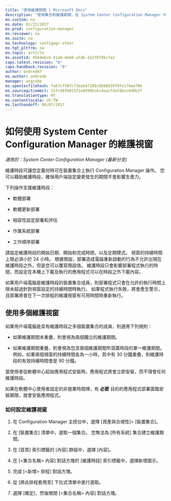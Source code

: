 ```yaml
---
title: "使用維護期間 | Microsoft Docs"
description: "使用集合和維護期間，在 System Center Configuration Manager 中有效率地管理用戶端。"
ms.custom: na
ms.date: 02/22/2017
ms.prod: configuration-manager
ms.reviewer: na
ms.suite: na
ms.technology: configmgr-other
ms.tgt_pltfrm: na
ms.topic: article
ms.assetid: 4564ebcb-41a8-4eb0-afdb-2e1f0795cfa2
caps.latest.revision: "6"
caps.handback.revision: "0"
author: andredm7
ms.author: andredm
manager: angrobe
ms.openlocfilehash: fa67cf597c73bab47209c9b98539f97e174ae70b
ms.sourcegitcommit: 51fc48fb023f1e8d995c6c4eacfda7dbec4d0b2f
ms.translationtype: HT
ms.contentlocale: zh-TW
ms.lasthandoff: 08/07/2017
---
```

# <a name="how-to-use-maintenance-windows-in-system-center-configuration-manager"></a>如何使用 System Center Configuration Manager 的維護視窗

*適用於：System Center Configuration Manager (最新分支)*

維護時段可讓您定義何時可在裝置集合上執行 Configuration Manager 操作。 您可以藉助維護時段，確保用戶端設定變更發生的期間不會影響生產力。  

 下列操作支援維護時段：  

-   軟體部署  

-   軟體更新部署  

-   相容性設定部署和評估  

-   作業系統部署  

-   工作順序部署  

 請設定維護時段的開始日期、開始和完成時間，以及定期模式。 視窗的持續時間上限必須小於 24 小時。 根據預設，部署造成電腦重新啟動的行為不允許出現在維護時段之外，但是您可以覆寫預設值。 維護時段只會影響部署程式執行的時間，而設定在本機上下載及執行的應用程式可以在時段之外下載內容。  

 如果用戶端電腦是維護時段的裝置集合成員，則部署程式只會在允許的執行時間上限未超過針對視窗設定的持續時間時執行。 如果程式執行失敗，將會產生警示，且部署將會在下一次排程的維護視窗有可用時間時重新執行。  

## <a name="using-multiple-maintenance-windows"></a>使用多個維護視窗  
 如果用戶端電腦是具有維護時段之多個裝置集合的成員，則適用下列規則：  

-   如果維護期間未重疊，則會視為兩個獨立的維護期間。  

-   如果維護期間重疊，則會視為包含兩個維護期間所涵蓋時段的單一維護期間。 例如，如果兩個視窗的持續時間各為一小時，其中有 30 分鐘重疊，則維護時段的有效持續時間會是 90 分鐘。  

 當使用者從軟體中心起始應用程式安裝時，應用程式將會立即安裝，而不理會任何維護時段。  

 如果在軟體中心使用者設定的非營業時間裡，有 **必要** 目的的應用程式部署面臨安裝期限，就會安裝應用程式。  

### <a name="how-to-configure-maintenance-windows"></a>如何設定維護視窗  

1.  在 Configuration Manager 主控台中，選擇 [資產與合規性]>  [裝置集合]。  

3.  在 [裝置集合] 清單中，選取一個集合。 您無法為 [所有系統]  集合建立維護期間。  

4.  在 [首頁] 索引標籤的 [內容] 群組中，選擇 [內容]。  

5.  在 [&lt;集合名稱\> 內容] 對話方塊的 [維護時段] 索引標籤中，選擇新增圖示。  

6.  完成 [&lt;新增\> 排程] 對話方塊。  

7.  從 [將此排程套用至] 下拉式清單中進行選取。  

8.  選擇 [確定]，然後關閉 [&lt;集合名稱\> 內容] 對話方塊。  
